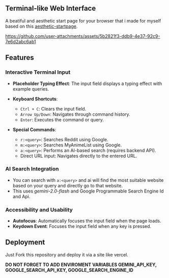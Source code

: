 ## Terminal-like Web Interface

A beatiful and aesthetic start page for your browser that i made for myself based on this [aesthetic-startpage](https://github.com/stefan-yas/aesthetic-startpage). 

https://github.com/user-attachments/assets/5b2821f3-ddb9-4e37-92c9-7e6d2abc6ab1

## Features

### Interactive Terminal Input
- **Placeholder Typing Effect**: The input field displays a typing effect with example queries.
- **Keyboard Shortcuts**:
  - `Ctrl + C`: Clears the input field.
  - `Arrow Up/Down`: Navigates through command history.
  - `Enter`: Executes the command or query.
  
- **Special Commands**:
  - `r:<query>`: Searches Reddit using Google.
  - `m:<query>`: Searches MyAnimeList using Google.
  - `a:<query>`: Performs an AI-based search (requires backend API).
  - Direct URL input: Navigates directly to the entered URL.

### AI Search Integration
- You can search with `a:<query>` and ai will find the most suitable website based on your query and directly go to that website.
- This uses *gemini-2.0-flash* and Google Programmable Search Engine Id and Api. 

### Accessibility and Usability
- **Autofocus**: Automatically focuses the input field when the page loads.
- **Keydown Event**: Focuses the input field when any key is pressed.

## Deployment
Just Fork this repository and deploy it via a site like vercel.

**DO NOT FORGET TO ADD ENVIROMENT VARIABLES GEMINI_API_KEY, GOOGLE_SEARCH_API_KEY, GOOGLE_SEARCH_ENGINE_ID** 

